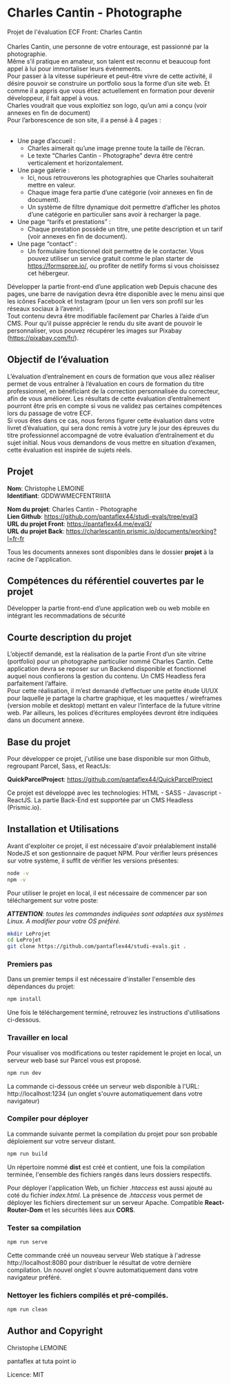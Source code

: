 # Charles Cantin - Photographe



Projet de l'évaluation  ECF Front: Charles Cantin<br />
<br />
Charles Cantin, une personne de votre entourage, est passionné par la photographie.<br />
Même s’il pratique en amateur, son talent est reconnu et beaucoup font appel à lui pour immortaliser
leurs événements.<br />
Pour passer à la vitesse supérieure et peut-être vivre de cette activité, il désire pouvoir se construire un
portfolio sous la forme d’un site web. Et comme il a appris que vous étiez actuellement en formation pour
devenir développeur, il fait appel à vous.<br />
Charles voudrait que vous exploitiez son logo, qu’un ami a conçu (voir annexes en fin de document)<br />
Pour l’arborescence de son site, il a pensé à 4 pages :<br /><br />
- Une page d’accueil :
    - Charles aimerait qu’une image prenne toute la taille de l’écran.
    - Le texte “Charles Cantin - Photographe” devra être centré verticalement et
horizontalement.
- Une page galerie :
    - Ici, nous retrouverons les photographies que Charles souhaiterait mettre en valeur.
    - Chaque image fera partie d’une catégorie (voir annexes en fin de document).
    - Un système de filtre dynamique doit permettre d’afficher les photos d’une catégorie en
particulier sans avoir à recharger la page.
- Une page “tarifs et prestations” :
    - Chaque prestation possède un titre, une petite description et un tarif (voir annexes en fin
de document).
- Une page “contact” :
    - Un formulaire fonctionnel doit permettre de le contacter. Vous pouvez utiliser un service
gratuit comme le plan starter de https://formspree.io/, ou profiter de netlify forms si vous
choisissez cet hébergeur.<br />

Développer la partie front-end d’une application web
Depuis chacune des pages, une barre de navigation devra être disponible avec le menu ainsi que les
icônes Facebook et Instagram (pour un lien vers son profil sur les réseaux sociaux à l’avenir).<br />
Tout contenu devra être modifiable facilement par Charles à l’aide d’un CMS.
Pour qu’il puisse apprécier le rendu du site avant de pouvoir le personnaliser, vous pouvez récupérer les
images sur Pixabay (https://pixabay.com/fr/).

## Objectif de l’évaluation

L’évaluation d’entraînement en cours de formation que vous allez réaliser permet de vous entraîner à
l’évaluation en cours de formation du titre professionnel, en bénéficiant de la correction personnalisée
du correcteur, afin de vous améliorer. Les résultats de cette évaluation d’entraînement pourront être
pris en compte si vous ne validez pas certaines compétences lors du passage de votre ECF.<br />
Si vous êtes
dans ce cas, nous ferons figurer cette évaluation dans votre livret d’évaluation, qui sera donc remis à
votre jury le jour des épreuves du titre professionnel accompagné de votre évaluation d’entraînement
et du sujet initial.
Nous vous demandons de vous mettre en situation d’examen, cette évaluation est inspirée de sujets
réels.

## Projet

**Nom**: Christophe LEMOINE<br />
**Identifiant**: GDDWWMECFENTRIII1A

**Nom du projet**: Charles Cantin - Photographe<br />
**Lien Github**: https://github.com/pantaflex44/studi-evals/tree/eval3<br />
**URL du projet Front**: https://pantaflex44.me/eval3/<br />
**URL du projet Back**: https://charlescantin.prismic.io/documents/working?l=fr-fr<br />

Tous les documents annexes sont disponibles dans le dossier **projet** à la racine de l'application.

## Compétences du référentiel couvertes par le projet

Développer la partie front-end d’une application web ou web mobile en intégrant les recommadations de sécurité

## Courte description du projet

L’objectif demandé, est la réalisation de la partie Front d’un site vitrine (portfolio) pour un photographe particulier nommé Charles Cantin. Cette application devra se reposer sur un Backend disponible et fonctionnel auquel nous confierons la gestion du contenu. Un CMS Headless fera parfaitement l’affaire.<br />
Pour cette réalisation, il m’est demandé d’effectuer une petite étude UI/UX pour laquelle je partage la chartre graphique, et les maquettes / wireframes (version mobile et desktop) mettant en valeur l’interface de la future vitrine web. Par ailleurs, les polices d’écritures employées devront être indiquées dans un document annexe.

## Base du projet

Pour développer ce projet, j'utilise une base disponible sur mon Github, regroupant Parcel, Sass, et ReactJs:

**QuickParcelProject**: https://github.com/pantaflex44/QuickParcelProject

Ce projet est développé avec les technologies: HTML - SASS - Javascript - ReactJS. La partie Back-End est supportée par un CMS Headless (Prismic.io).

## Installation et Utilisations

Avant d'exploiter ce projet, il est nécessaire d'avoir préalablement installé NodeJS et son gestionnaire de paquet NPM. Pour vérifier leurs présences sur votre système, il suffit de vérifier les versions présentes:

```bash
node -v
npm -v
```

Pour utiliser le projet en local, il est nécessaire de commencer par son téléchargement sur votre poste:

***ATTENTION**: toutes les commandes indiquées sont adaptées aux systèmes Linux. A modifier pour votre OS préféré.*

```bash
mkdir LeProjet
cd LeProjet
git clone https://github.com/pantaflex44/studi-evals.git .
```

### Premiers pas

Dans un premier temps il est nécessaire d'installer l'ensemble des dépendances du projet:

```bash
npm install
```

Une fois le téléchargement terminé, retrouvez les instructions d'utilisations ci-dessous.

### Travailler en local

Pour visualiser vos modifications ou tester rapidement le projet en local, un serveur web basé sur Parcel vous est proposé.


```bash
npm run dev
```

La commande ci-dessous créée un serveur web disponible à l'URL: http://localhost:1234 (un onglet s'ouvre automatiquement dans votre navigateur)

### Compiler pour déployer

La commande suivante permet la compilation du projet pour son probable déploiement sur votre serveur distant.


```bash
npm run build
```

Un répertoire nommé **dist** est créé et contient, une fois la compilation terminée, l'ensemble des fichiers rangés dans leurs dossiers respectifs.

Pour déployer l'application Web, un fichier *.htaccess* est aussi ajouté au coté du fichier *index.html*. La présence de *.htaccess* vous permet de déployer les fichiers directement sur un serveur Apache. Compatible **React-Router-Dom** et les sécurités liées aux **CORS**.


### Tester sa compilation

```bash
npm run serve
```

Cette commande créé un nouveau serveur Web statique à l'adresse http://localhost:8080 pour distribuer le résultat de votre dernière compilation.
Un nouvel onglet s'ouvre automatiquement dans votre navigateur préféré.


### Nettoyer les fichiers compilés et pré-compilés.

```bash
npm run clean
```

## Author and Copyright

Christophe LEMOINE

pantaflex at tuta point io

Licence: MIT
